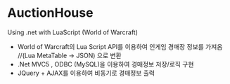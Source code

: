 # AuctionHouse
 Using .net with LuaScript (World of Warcraft)

- World of Warcraft의 Lua Script API를 이용하여 인게임 경매장 정보를 가져옴 //(Lua MetaTable -> JSON) 으로 변환
- .Net MVC5 , ODBC (MySQL)을 이용하여 경매정보 저장/로직 구현
- JQuery + AJAX를 이용하여 비동기로 경매정보 출력

